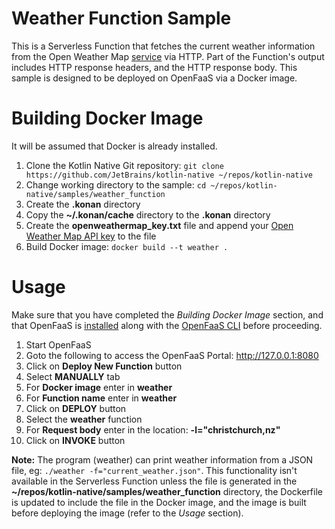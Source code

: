 # Weather Function Sample

This is a Serverless Function that fetches the current weather information from the Open Weather Map [service](https://openweathermap.org/current) via HTTP. Part of the Function's output includes HTTP response headers, and the HTTP response body. This sample is designed to be deployed on OpenFaaS via a Docker image.


# Building Docker Image

It will be assumed that Docker is already installed.

1. Clone the Kotlin Native Git repository: `git clone https://github.com/JetBrains/kotlin-native ~/repos/kotlin-native`
2. Change working directory to the sample: `cd ~/repos/kotlin-native/samples/weather_function`
3. Create the **.konan** directory
4. Copy the **~/.konan/cache** directory to the **.konan** directory
5. Create the **openweathermap_key.txt** file and append your [Open Weather Map API key](https://openweathermap.org/appid) to the file
6. Build Docker image: `docker build --t weather .`


# Usage

Make sure that you have completed the *Building Docker Image* section, and that OpenFaaS is [installed](https://docs.openfaas.com/deployment/) along with the [OpenFaaS CLI](https://github.com/openfaas/faas-cli) before proceeding.

1. Start OpenFaaS
2. Goto the following to access the OpenFaaS Portal:
http://127.0.0.1:8080
3. Click on **Deploy New Function** button
4. Select **MANUALLY** tab
5. For **Docker image** enter in **weather**
6. For **Function name** enter in **weather**
7. Click on **DEPLOY** button
8. Select the **weather** function
9. For **Request body** enter in the location: 
**-l="christchurch,nz"**
10. Click on **INVOKE** button

**Note:** The program (weather) can print weather information from a JSON file, eg: `./weather -f="current_weather.json"`. This functionality isn't available in the Serverless Function unless the file is generated in the **~/repos/kotlin-native/samples/weather_function** directory, the Dockerfile is updated to include the file in the Docker image, and the image is built before deploying the image (refer to the *Usage* section).
